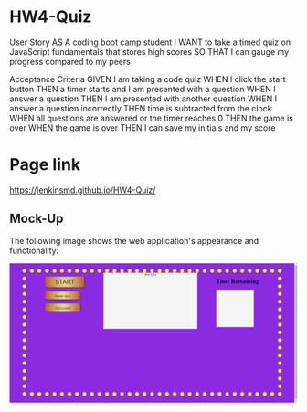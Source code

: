 # HW4-Quiz

User Story
AS A coding boot camp student
I WANT to take a timed quiz on JavaScript fundamentals that stores high scores
SO THAT I can gauge my progress compared to my peers

Acceptance Criteria
GIVEN I am taking a code quiz
WHEN I click the start button
THEN a timer starts and I am presented with a question
WHEN I answer a question
THEN I am presented with another question
WHEN I answer a question incorrectly
THEN time is subtracted from the clock
WHEN all questions are answered or the timer reaches 0
THEN the game is over
WHEN the game is over
THEN I can save my initials and my score

# Page link

https://jenkinsmd.github.io/HW4-Quiz/

## Mock-Up

The following image shows the web application's appearance and functionality:

![The Password Generator application displays a red button to "Generate Password".](./Assets/quizSS.png)
